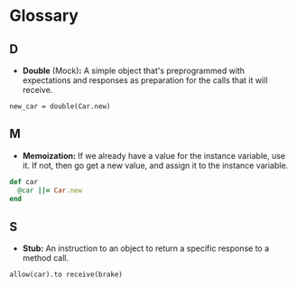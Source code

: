 # Glossary

## D

* __Double__ (Mock)__:__ A simple object that's preprogrammed with expectations and responses as preparation for the calls that it will receive.
 
`new_car = double(Car.new)`

## M

* __Memoization:__  If we already have a value for the instance variable, use it. If not, then go get a new value, and assign it to the instance variable.
  
```ruby
def car
  @car ||= Car.new
end
```

## S

* __Stub:__ An instruction to an object to return a specific response to a method call.

`allow(car).to receive(brake)`
